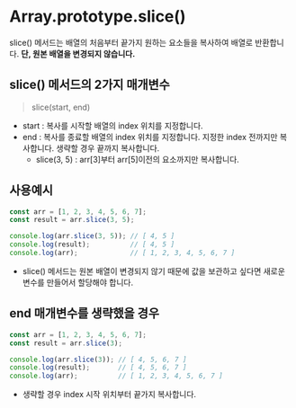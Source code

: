# Array.prototype.slice()

slice() 메서드는 배열의 처음부터 끝가지 원하는 요소들을 복사하여 배열로 반환합니다. **단, 원본 배열을 변경되지 않습니다.**

## slice() 메서드의 2가지 매개변수

> slice(start, end)

- start : 복사를 시작할 배열의 index 위치를 지정합니다.
- end : 복사를 종료할 배열의 index 위치를 지정합니다. 지정한 index 전까지만 복사합니다. 생략할 경우 끝까지 복사합니다.
  - slice(3, 5) : arr[3]부터 arr[5]이전의 요소까지만 복사합니다.
  
## 사용예시
```javascript
const arr = [1, 2, 3, 4, 5, 6, 7];
const result = arr.slice(3, 5);

console.log(arr.slice(3, 5)); // [ 4, 5 ]
console.log(result);          // [ 4, 5 ]
console.log(arr);             // [ 1, 2, 3, 4, 5, 6, 7 ]
```
- slice() 메서드는 원본 배열이 변경되지 않기 때문에 값을 보관하고 싶다면 새로운 변수를 만들어서 할당해야 합니다.

## end 매개변수를 생략했을 경우
```javascript
const arr = [1, 2, 3, 4, 5, 6, 7];
const result = arr.slice(3);

console.log(arr.slice(3)); // [ 4, 5, 6, 7 ]
console.log(result);       // [ 4, 5, 6, 7 ]
console.log(arr);          // [ 1, 2, 3, 4, 5, 6, 7 ]
```
- 생략할 경우 index 시작 위치부터 끝가지 복사합니다.
